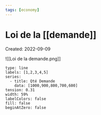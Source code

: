 ```yaml
---
tags: [economy] 
---
```

# Loi de la [[demande]]
Created: 2022-09-09

![[Loi de la demande.png]]
```chart
type: line
labels: [1,2,3,4,5]
series:
  - title: Qté Demande
    data: [1000,900,800,700,600]
tension: 0.31
width: 59%
labelColors: false
fill: false
beginAtZero: false
```

